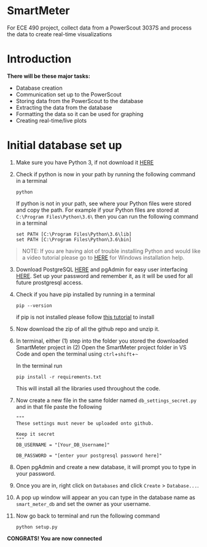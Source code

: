 # SmartMeter
For ECE 490 project, collect data from a PowerScout 3037S and process the data to create real-time visualizations

# Introduction

**There will be these major tasks:**

  * Database creation
  * Communication set up to the PowerScout
  * Storing data from the PowerScout to the database
  * Extracting the data from the database
  * Formatting the data so it can be used for graphing
  * Creating real-time/live plots

# Initial database set up

1. Make sure you have Python 3, if not download it [HERE](https://www.python.org/downloads/)
2. Check if python is now in your path by running the following command in a terminal

       python 
   
   If python is not in your path, see where your Python files were stored and copy the path. For example if your Python files are stored at `C:\Program Files\Python\3.6\` then you can run the following command in a terminal
   
       set PATH [C:\Program Files\Python\3.6\lib]
       set PATH [C:\Program Files\Python\3.6\bin]
      
> NOTE: If you are having alot of trouble installing Python and would like a video tutorial please go to [HERE](https://www.youtube.com/watch?v=dNFgRUD2w68&t=859s) for Windows installation help.
      
3. Download PostgreSQL [HERE](https://www.postgresql.org/download/) and pgAdmin for easy user interfacing [HERE](https://www.pgadmin.org/download/). Set up your password and remember it, as it will be used for all future prostgresql access.
4. Check if you have pip installed by running in a terminal

       pip --version

    if pip is not installed please follow [this tutorial](https://www.youtube.com/watch?v=AVCcFyYynQY) to install

5. Now download the zip of all the github repo and unzip it.
6. In terminal, either 
    (1) step into the folder you stored the downloaded SmartMeter project in
    (2) Open the SmartMeter project folder in VS Code and open the terminal using `ctrl`+`shift`+`~`
    
    In the terminal run
    
       pip install -r requirements.txt
    
    This will install all the libraries used throughout the code.
7. Now create a new file in the same folder named `db_settings_secret.py` and in that file paste the following

       """  
       These settings must never be uploaded onto github.

       Keep it secret
       """
       DB_USERNAME = "[Your_DB_Username]"

       DB_PASSWORD = "[enter your postgresql password here]"

8. Open pgAdmin and create a new database, it will prompt you to type in your password. 
9. Once you are in, right click on `Databases` and click `Create` > `Database...`. 
10. A pop up window will appear an you can type in the database name as `smart_meter_db` and set the owner as your username.
11. Now go back to terminal and run the following command

        python setup.py

**CONGRATS! You are now connected**


       
